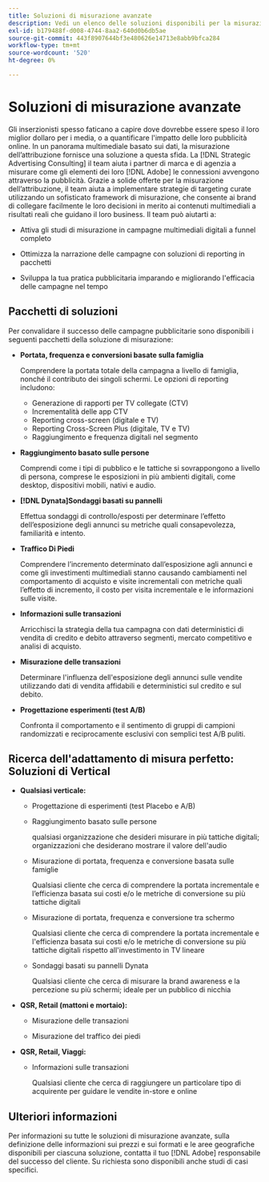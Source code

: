 ```yaml
---
title: Soluzioni di misurazione avanzate
description: Vedi un elenco delle soluzioni disponibili per la misurazione avanzata.
exl-id: b179488f-d008-4744-8aa2-640d0b6db5ae
source-git-commit: 443f8907644bf3e480626e14713e8abb9bfca284
workflow-type: tm+mt
source-wordcount: '520'
ht-degree: 0%

---
```


# Soluzioni di misurazione avanzate

Gli inserzionisti spesso faticano a capire dove dovrebbe essere speso il loro miglior dollaro per i media, o a quantificare l&#39;impatto delle loro pubblicità online. In un panorama multimediale basato sui dati, la misurazione dell’attribuzione fornisce una soluzione a questa sfida. La [!DNL Strategic Advertising Consulting] il team aiuta i partner di marca e di agenzia a misurare come gli elementi dei loro [!DNL Adobe] le connessioni avvengono attraverso la pubblicità. Grazie a solide offerte per la misurazione dell’attribuzione, il team aiuta a implementare strategie di targeting curate utilizzando un sofisticato framework di misurazione, che consente ai brand di collegare facilmente le loro decisioni in merito ai contenuti multimediali a risultati reali che guidano il loro business. Il team può aiutarti a:

* Attiva gli studi di misurazione in campagne multimediali digitali a funnel completo

* Ottimizza la narrazione delle campagne con soluzioni di reporting in pacchetti

* Sviluppa la tua pratica pubblicitaria imparando e migliorando l&#39;efficacia delle campagne nel tempo

## Pacchetti di soluzioni

Per convalidare il successo delle campagne pubblicitarie sono disponibili i seguenti pacchetti della soluzione di misurazione:

* **Portata, frequenza e conversioni basate sulla famiglia**

   Comprendere la portata totale della campagna a livello di famiglia, nonché il contributo dei singoli schermi. Le opzioni di reporting includono:

   * Generazione di rapporti per TV collegate (CTV)
   * Incrementalità delle app CTV
   * Reporting cross-screen (digitale e TV)
   * Reporting Cross-Screen Plus (digitale, TV e TV)
   * Raggiungimento e frequenza digitali nel segmento

* **Raggiungimento basato sulle persone**

   Comprendi come i tipi di pubblico e le tattiche si sovrappongono a livello di persona, comprese le esposizioni in più ambienti digitali, come desktop, dispositivi mobili, nativi e audio.

* **[!DNL Dynata]Sondaggi basati su pannelli**

   Effettua sondaggi di controllo/esposti per determinare l’effetto dell’esposizione degli annunci su metriche quali consapevolezza, familiarità e intento.

* **Traffico Di Piedi**

   Comprendere l’incremento determinato dall’esposizione agli annunci e come gli investimenti multimediali stanno causando cambiamenti nel comportamento di acquisto e visite incrementali con metriche quali l’effetto di incremento, il costo per visita incrementale e le informazioni sulle visite.

* **Informazioni sulle transazioni**

   Arricchisci la strategia della tua campagna con dati deterministici di vendita di credito e debito attraverso segmenti, mercato competitivo e analisi di acquisto.

* **Misurazione delle transazioni**

   Determinare l&#39;influenza dell&#39;esposizione degli annunci sulle vendite utilizzando dati di vendita affidabili e deterministici sul credito e sul debito.

* **Progettazione esperimenti (test A/B)**

   Confronta il comportamento e il sentimento di gruppi di campioni randomizzati e reciprocamente esclusivi con semplici test A/B puliti.

## Ricerca dell&#39;adattamento di misura perfetto: Soluzioni di Vertical

* **Qualsiasi verticale:**

   * Progettazione di esperimenti (test Placebo e A/B)

   * Raggiungimento basato sulle persone

      qualsiasi organizzazione che desideri misurare in più tattiche digitali; organizzazioni che desiderano mostrare il valore dell&#39;audio

   * Misurazione di portata, frequenza e conversione basata sulle famiglie

      Qualsiasi cliente che cerca di comprendere la portata incrementale e l’efficienza basata sui costi e/o le metriche di conversione su più tattiche digitali

   * Misurazione di portata, frequenza e conversione tra schermo

      Qualsiasi cliente che cerca di comprendere la portata incrementale e l&#39;efficienza basata sui costi e/o le metriche di conversione su più tattiche digitali rispetto all&#39;investimento in TV lineare

   * Sondaggi basati su pannelli Dynata

      Qualsiasi cliente che cerca di misurare la brand awareness e la percezione su più schermi; ideale per un pubblico di nicchia

* **QSR, Retail (mattoni e mortaio):**

   * Misurazione delle transazioni

   * Misurazione del traffico dei piedi

* **QSR, Retail, Viaggi:**

   * Informazioni sulle transazioni

      Qualsiasi cliente che cerca di raggiungere un particolare tipo di acquirente per guidare le vendite in-store e online

## Ulteriori informazioni

Per informazioni su tutte le soluzioni di misurazione avanzate, sulla definizione delle informazioni sui prezzi e sui formati e le aree geografiche disponibili per ciascuna soluzione, contatta il tuo [!DNL Adobe] responsabile del successo del cliente. Su richiesta sono disponibili anche studi di casi specifici.

